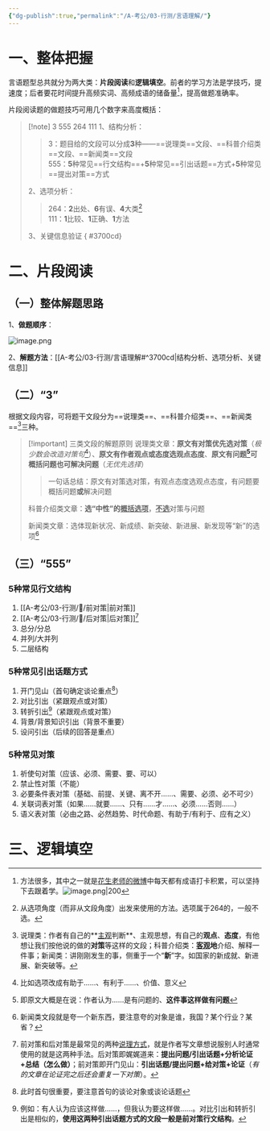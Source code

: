 ```yaml
---
{"dg-publish":true,"permalink":"/A-考公/03-行测/言语理解/"}
---
```



# 一、整体把握

言语题型总共就分为两大类：**片段阅读**和**逻辑填空**。前者的学习方法是学技巧，提速度；后者要花时间提升高频实词、高频成语的储备量[^1]，提高做题准确率。

片段阅读题的做题技巧可用几个数字来高度概括：

>[!note] 3  555  264  111 
>1、结构分析：
>
>>3：题目给的文段可以分成**3**种——==说理类==文段、==科普介绍类==文段、==新闻类==文段<br>555：**5**种常见==行文结构==+**5**种常见==引出话题==方式+**5**种常见==提出对策==方式
>
>2、选项分析：
>
>>264：**2**出处、**6**有误、**4**大类[^2]<br>111：**1**比较、**1**正确、**1**方法
>
>3、关键信息验证
{ #3700cd}


# 二、片段阅读

## （一）整体解题思路

1、**做题顺序**：

![image.png](https://jzy-picture.oss-cn-chengdu.aliyuncs.com/Obsidian/202411041918171.png)

2、**解题方法**：[[A-考公/03-行测/言语理解#^3700cd\|结构分析、选项分析、关键信息]]

## （二）“3”

根据文段内容，可将题干文段分为==说理类==、==科普介绍类==、==新闻类==[^3]三种。

>[!important] 三类文段的解题原则
>说理类文章：**原文有对策优先选对策**（*极少数会改造对策句*[^4]）、**原文有作者观点或态度选观点态度**、**原文有问题[^5]可概括问题也可解决问题**（*无优先选择*）
>
>>一句话总结：原文有对策选对策，有观点态度选观点态度，有问题要概括问题**或**解决问题
>
>科普介绍类文章：**选“中性”的<u>概括选项</u>**，<u>**不选**</u>对策与问题
>
>新闻类文章：选体现新状况、新成绩、新突破、新进展、新发现等“新”的选项[^6]

## （三）“555”

### 5种常见行文结构

1. [[A-考公/03-行测/🍃/前对策\|前对策]]
2. [[A-考公/03-行测/🍃/后对策\|后对策]][^7]
3. 总分/分总
4. 并列/大并列
5. 二层结构

### 5种常见引出话题方式

1. 开门见山（首句确定谈论重点[^8]）
2. 对比引出（紧跟观点或对策）
3. 转折引出[^9]（紧跟观点或对策）
4. 背景/背景知识引出（背景不重要）
5. 设问引出（后续的回答是重点）

### 5种常见对策

1. 祈使句对策（应该、必须、需要、要、可以）
2. 禁止性对策（不能）
3. 必要条件表对策（基础、前提、关键、离不开……、需要、必须、必不可少）
4. 关联词表对策（如果……就要……、只有……才……、必须……否则……）
5. 语义表对策（必由之路、必然趋势、时代命题、有助于/有利于、应有之义）

# 三、逻辑填空

[^1]: 方法很多，其中之一就是[花生老师的微博](https://weibo.com/u/1906965725)中每天都有成语打卡积累，可以坚持下去跟着学。![image.png|200](https://jzy-picture.oss-cn-chengdu.aliyuncs.com/Obsidian/202410212153956.png)
[^2]: 从选项角度（而非从文段角度）出发来使用的方法。选项属于264的，一般不选。
[^3]: 说理类：作者有自己的**<u>主观</u>判断**、主观思想，有自己的**观点**、**态度**，有他想让我们按他说的做的**对策**等这样的文段；科普介绍类：**<u>客观</u>地**介绍、解释一件事；新闻类：讲刚刚发生的事，侧重于一个“**新**”字。如国家的新成就、新进展、新突破等。
[^4]: 比如选项改成有助于……、有利于……、价值、意义
[^5]: 即原文大概是在说：作者认为……是有问题的、**这件事这样做有问题**
[^6]: 新闻类文段就是夸一个新东西，要注意夸的对象是谁，我国？某个行业？某省？
[^7]: 前对策和后对策是最常见的两种<u>说理方式</u>，就是作者写文章想说服别人时通常使用的就是这两种手法。后对策即娓娓道来：**提出问题/引出话题+分析论证+总结（怎么做）**；前对策即开门见山：**引出话题/提出问题+给对策+论证**（*有的文章在论证完之后还会重复一下对策*）。
[^8]: 此时首句很重要，要注意首句的谈论对象或谈论话题
[^9]: 例如：有人认为应该这样做……，但我认为要这样做……。对比引出和转折引出是相似的，**使用这两种引出话题方式的文段一般是前对策行文结构**。